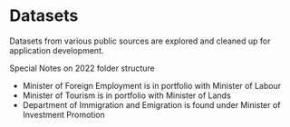 # Datasets
Datasets from various public sources are explored and cleaned up for application development. 


Special Notes on 2022 folder structure 
- Minister of Foreign Employment is in portfolio with Minister of Labour
- Minister of Tourism is in portfolio with Minister of Lands
- Department of Immigration and Emigration is found under Minister of Investment Promotion
